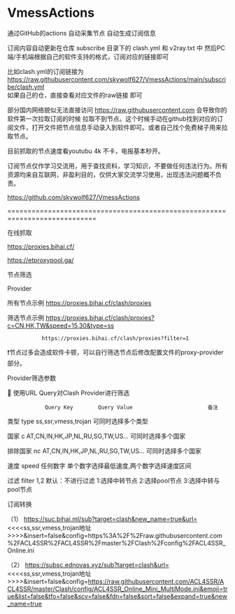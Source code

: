 # VmessActions
通过GitHub的actions 自动采集节点 
自动生成订阅信息

订阅内容自动更新在仓库 subscribe 目录下的 clash.yml 和 v2ray.txt 中
然后PC端/手机端根据自己的软件支持的格式，订阅对应的链接即可

比如clash.yml的订阅链接为 https://raw.githubusercontent.com/skywolf627/VmessActions/main/subscribe/clash.yml  
如果自己的仓，直接查看对应文件的raw链接 即可

部分国内网络貌似无法直接访问  https://raw.githubusercontent.com  会导致你的软件第一次拉取订阅的时候 拉取不到节点。这个时候手动在github找到对应的订阅文件，打开文件把节点信息手动录入到软件即可。或者自己找个免费梯子用来拉取节点。



目前抓取的节点速度看youtubu 4k 不卡，电报基本秒开。


订阅节点仅作学习交流用，用于查找资料，学习知识，不要做任何违法行为。所有资源均来自互联网，非盈利目的，仅供大家交流学习使用，出现违法问题概不负责。

https://github.com/skywolf627/VmessActions



============================================================================

在线抓取

https://proxies.bihai.cf/

https://etproxypool.ga/



节点筛选

Provider

所有节点示例    https://proxies.bihai.cf/clash/proxies	

筛选节点示例    https://proxies.bihai.cf/clash/proxies?c=CN,HK,TW&speed=15,30&type=ss

               https://proxies.bihai.cf/clash/proxies?filter=1	
               
❗️节点过多会造成软件卡顿，可以自行筛选节点后修改配置文件的proxy-provider部分。

Provider筛选参数

🌟 使用URL Query对Clash Provider进行筛选

                Query Key        Query Value                        备注
                
类型	          type	           ss,ssr,vmess,trojan	              可同时选择多个类型

国家	          c	               AT,CN,IN,HK,JP,NL,RU,SG,TW,US...	  可同时选择多个国家

排除国家	      nc	             AT,CN,IN,HK,JP,NL,RU,SG,TW,US...	   可同时选择多个国家

速度	          speed	           任何数字	                           单个数字选择最低速度,两个数字选择速度区间

过滤	          filter	         1,2	                              默认：不进行过滤
                                                                   1:选择中转节点
                                                                   2:选择pool节点
                                                                   3:选择中转与pool节点








订阅转换

（1）    https://suc.bihai.ml/sub?target=clash&new_name=true&url=<<<<ss,ssr,vmess,trojan地址>>>>&insert=false&config=https%3A%2F%2Fraw.githubusercontent.com%2FACL4SSR%2FACL4SSR%2Fmaster%2FClash%2Fconfig%2FACL4SSR_Online.ini

（2）    https://subsc.ednovas.xyz/sub?target=clash&url=<<<<ss,ssr,vmess,trojan地址>>>>&insert=false&config=https://raw.githubusercontent.com/ACL4SSR/ACL4SSR/master/Clash/config/ACL4SSR_Online_Mini_MultiMode.ini&emoji=true&list=false&tfo=false&scv=false&fdn=false&sort=false&expand=true&new_name=true


